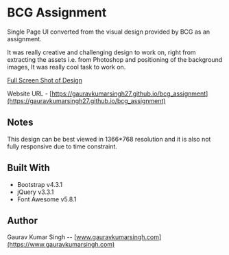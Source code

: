 # BCG Assignment

Single Page UI converted from the visual design provided by BCG as an assignment. 

It was really creative and challenging design to work on, right from extracting the assets i.e. from Photoshop and positioning of the background images, It was really cool task to work on.  

[Full Screen Shot of Design](https://gauravkumarsingh27.github.io/bcg_assignment/BCG_Assignment_Screenshot.png)

Website URL - [https://gauravkumarsingh27.github.io/bcg_assignment](https://gauravkumarsingh27.github.io/bcg_assignment)


## Notes

This design can be best viewed in 1366*768 resolution and it is also not fully responsive due to time constraint.

## Built With

* Bootstrap v4.3.1
* jQuery v3.3.1 
* Font Awesome v5.8.1
 


## Author
Gaurav Kumar Singh -- [www.gauravkumarsingh.com](https://www.gauravkumarsingh.com)

